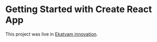 # Getting Started with Create React App

This project was live in [Ekatvam innovation](https://ekatvam-innovation.web.app/).
